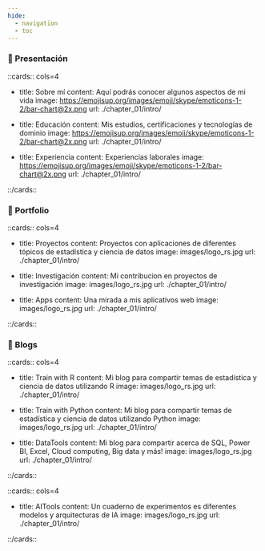 ```yaml
---
hide:
  - navigation
  - toc
---
```



### 🚀️ Presentación

::cards:: cols=4

- title: Sobre mí
  content: Aquí podrás conocer algunos aspectos de mi vida
  image: https://emojisup.org/images/emoji/skype/emoticons-1-2/bar-chart@2x.png
  url: ./chapter_01/intro/

- title: Educación
  content: Mis estudios, certificaciones y tecnologías de dominio
  image: https://emojisup.org/images/emoji/skype/emoticons-1-2/bar-chart@2x.png
  url: ./chapter_01/intro/

- title: Experiencia
  content: Experiencias laborales
  image: https://emojisup.org/images/emoji/skype/emoticons-1-2/bar-chart@2x.png
  url: ./chapter_01/intro/

::/cards::

### 🚀️ Portfolio

::cards:: cols=4

- title: Proyectos
  content: Proyectos con aplicaciones de diferentes tópicos de estadística y ciencia de datos
  image: images/logo_rs.jpg
  url: ./chapter_01/intro/

- title: Investigación
  content: Mi contribucion en proyectos de investigación
  image: images/logo_rs.jpg
  url: ./chapter_01/intro/

- title: Apps
  content: Una mirada a mis aplicativos web 
  image: images/logo_rs.jpg
  url: ./chapter_01/intro/

::/cards::

###  🚀️ Blogs

::cards:: cols=4

- title: Train with R
  content: Mi blog para compartir temas de estadística y ciencia de datos utilizando R
  image: images/logo_rs.jpg
  url: ./chapter_01/intro/

- title: Train with Python
  content: Mi blog para compartir temas de estadística y ciencia de datos utilizando Python
  image: images/logo_rs.jpg
  url: ./chapter_01/intro/

- title: DataTools
  content:  Mi blog para compartir acerca de SQL, Power BI, Excel, Cloud computing, Big data y más!
  image: images/logo_rs.jpg
  url: ./chapter_01/intro/

::/cards::

::cards:: cols=4

- title: AITools
  content: Un cuaderno de experimentos es diferentes modelos y arquitecturas de IA
  image: images/logo_rs.jpg
  url: ./chapter_01/intro/

::/cards::

